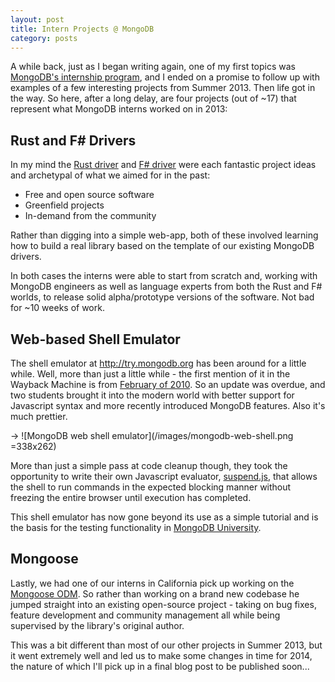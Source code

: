 ```yaml
---
layout: post
title: Intern Projects @ MongoDB
category: posts
---
```


A while back, just as I began writing again, one of my first topics was [MongoDB's internship program](/posts/internships-at-mongodb), and I ended on a promise to follow up with examples of a few interesting projects from Summer 2013.  Then life got in the way.  So here, after a long delay, are four projects (out of ~17) that represent what MongoDB interns worked on in 2013:

## Rust and F# Drivers
In my mind the [Rust driver](https://github.com/mongodbinc-interns/mongo-rust-driver-prototype) and [F# driver](https://github.com/mongodbinc-interns/mongo-fsharp-driver-prototype) were each fantastic project ideas and archetypal of what we aimed for in the past:

* Free and open source software
* Greenfield projects
* In-demand from the community

Rather than digging into a simple web-app, both of these involved learning how to build a real library based on the template of our existing MongoDB drivers.

In both cases the interns were able to start from scratch and, working with MongoDB engineers as well as language experts from both the Rust and F# worlds, to release solid alpha/prototype versions of the software.  Not bad for ~10 weeks of work.

## Web-based Shell Emulator
The shell emulator at http://try.mongodb.org has been around for a little while.  Well, more than just a little while - the first mention of it in the Wayback Machine is from [February of 2010](https://web.archive.org/web/20100227223927/http://try.mongodb.org/).  So an update was overdue, and two students brought it into the modern world with better support for Javascript syntax and more recently introduced MongoDB features.  Also it's much prettier.

-> ![MongoDB web shell emulator](/images/mongodb-web-shell.png =338x262)

More than just a simple pass at code cleanup though, they took the opportunity to write their own Javascript evaluator, [suspend.js](https://github.com/FuegoFro/suspend.js), that allows the shell to run commands in the expected blocking manner without freezing the entire browser until execution has completed.

This shell emulator has now gone beyond its use as a simple tutorial and is the basis for the testing functionality in [MongoDB University](university.mongodb.com).

## Mongoose

Lastly, we had one of our interns in California pick up working on the [Mongoose ODM](http://mongoosejs.com/).  So rather than working on a brand new codebase he jumped straight into an existing open-source project - taking on bug fixes, feature development and community management all while being supervised by the library's original author.

This was a bit different than most of our other projects in Summer 2013, but it went extremely well and led us to make some changes in time for 2014, the nature of which I'll pick up in a final blog post to be published soon...